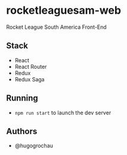 # rocketleaguesam-web
Rocket League South America Front-End

## Stack
* React
* React Router
* Redux
* Redux Saga

## Running
* `npm run start` to launch the dev server 

## Authors
* @hugogrochau

